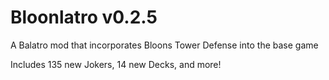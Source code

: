 # Bloonlatro v0.2.5

A Balatro mod that incorporates Bloons Tower Defense into the base game

Includes 135 new Jokers, 14 new Decks, and more!